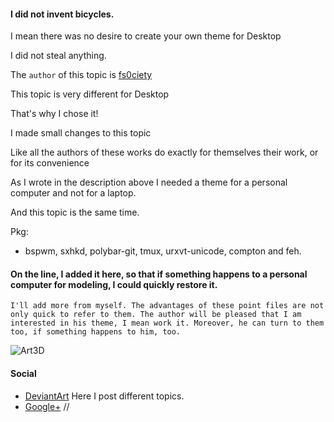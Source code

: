 #### I did not invent bicycles. 

I mean there was no desire to create your own theme for Desktop

I did not steal anything.

The ```author``` of this topic is
[fs0ciety](https://fsociety.info/)

This topic is very different for Desktop

That's why I chose it!

I made small changes to this topic

Like all the authors of these works do exactly for themselves their work, or for its convenience

As I wrote in the description above I needed a theme for a personal computer and not for a laptop.

And this topic is the same time.

Pkg: 
* bspwm, sxhkd, polybar-git, tmux, urxvt-unicode, compton and feh.

#### On the line, I added it here, so that if something happens to a personal computer for modeling, I could quickly restore it.
```I'll add more from myself. The advantages of these point files are not only quick to refer to them. The author will be pleased that I am interested in his theme, I mean work it. Moreover, he can turn to them too, if something happens to him, too.```

![Art3D](https://github.com/appath/dotfiles/blob/master/bspwm_dotfiles_clone_art3d_punk/art3d_punk.jpg)

#### Social

* [DeviantArt](http://boris241.deviantart.com/) Here I post different topics.
* [Google+](https://plus.google.com/u/0/106782122945207734872) //
